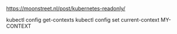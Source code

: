 https://moonstreet.nl/post/kubernetes-readonly/

kubectl config get-contexts
kubectl config set current-context MY-CONTEXT